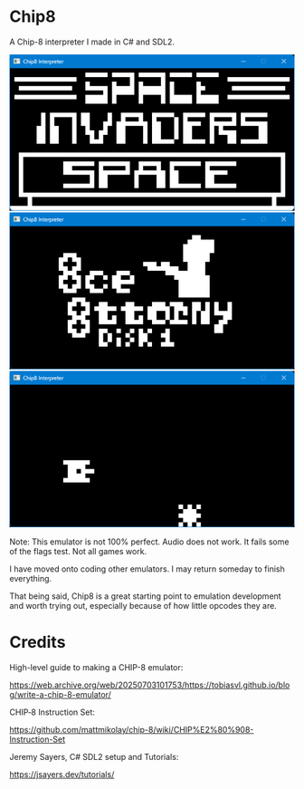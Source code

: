 # Chip8
A Chip-8 interpreter I made in C# and SDL2.

![alt text](https://github.com/Flav900/chip8/blob/main/images/2.png) 
![alt text](https://github.com/Flav900/chip8/blob/main/images/1.png) 
![alt text](https://github.com/Flav900/chip8/blob/main/images/3.png) 

Note: This emulator is not 100% perfect. 
Audio does not work. It fails some of the flags test.
Not all games work. 

I have moved onto coding other emulators. I may return someday to finish everything.

That being said, Chip8 is a great starting point to emulation development and worth trying out, especially because of how little opcodes they are. 

# Credits<br/>

High-level guide to making a CHIP-8 emulator:

https://web.archive.org/web/20250703101753/https://tobiasvl.github.io/blog/write-a-chip-8-emulator/

CHIP‐8 Instruction Set:

https://github.com/mattmikolay/chip-8/wiki/CHIP%E2%80%908-Instruction-Set

Jeremy Sayers, C# SDL2 setup and Tutorials: 

https://jsayers.dev/tutorials/

